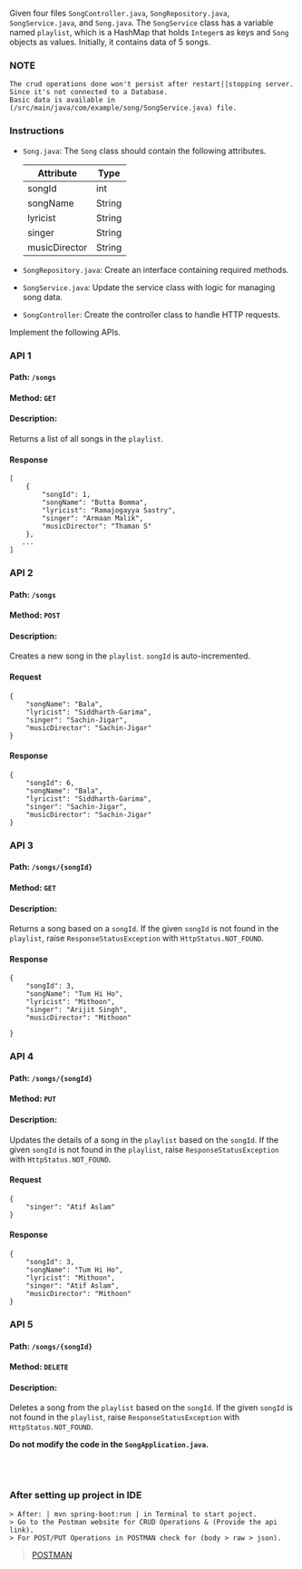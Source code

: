 Given four files `SongController.java`, `SongRepository.java`, `SongService.java`, and  `Song.java`.
The `SongService` class has a variable named `playlist`, which is a HashMap that holds `Integer`s as keys and `Song` objects as values. Initially, it contains data of 5 songs.

### NOTE
```
The crud operations done won't persist after restart||stopping server. 
Since it's not connected to a Database. 
Basic data is available in (/src/main/java/com/example/song/SongService.java) file.
```

### Instructions

- `Song.java`: The `Song` class should contain the following attributes.

    | Attribute     | Type   |
    | ------------- | ------ |
    | songId        | int    |
    | songName      | String |
    | lyricist      | String |
    | singer        | String |
    | musicDirector | String |

- `SongRepository.java`: Create an interface containing required methods.
- `SongService.java`: Update the service class with logic for managing song data.
- `SongController`: Create the controller class to handle HTTP requests.  

Implement the following APIs.

### API 1

#### Path: `/songs`

#### Method: `GET`

#### Description:

Returns a list of all songs in the `playlist`.

#### Response

```
[
    {
        "songId": 1,
        "songName": "Butta Bomma",
        "lyricist": "Ramajogayya Sastry",
        "singer": "Armaan Malik",
        "musicDirector": "Thaman S"
    },
   ...
]
```

### API 2

#### Path: `/songs`

#### Method: `POST`

#### Description:

Creates a new song in the `playlist`. `songId` is auto-incremented.

#### Request

```
{
    "songName": "Bala", 
    "lyricist": "Siddharth-Garima", 
    "singer": "Sachin-Jigar", 
    "musicDirector": "Sachin-Jigar"
}
```

#### Response

```
{
    "songId": 6,
    "songName": "Bala",
    "lyricist": "Siddharth-Garima",
    "singer": "Sachin-Jigar",
    "musicDirector": "Sachin-Jigar"
}
```

### API 3

#### Path: `/songs/{songId}`

#### Method: `GET`

#### Description:

Returns a song based on a `songId`. If the given `songId` is not found in the `playlist`, raise `ResponseStatusException` with `HttpStatus.NOT_FOUND`.

#### Response

```
{
    "songId": 3,
    "songName": "Tum Hi Ho",
    "lyricist": "Mithoon",
    "singer": "Arijit Singh",
    "musicDirector": "Mithoon"

}
```

### API 4

#### Path: `/songs/{songId}`

#### Method: `PUT`

#### Description:

Updates the details of a song in the `playlist` based on the `songId`. If the given `songId` is not found in the `playlist`, raise `ResponseStatusException` with `HttpStatus.NOT_FOUND`.

#### Request

```
{
    "singer": "Atif Aslam"
}
```

#### Response

```
{
    "songId": 3,
    "songName": "Tum Hi Ho",
    "lyricist": "Mithoon",
    "singer": "Atif Aslam",
    "musicDirector": "Mithoon"
}

```

### API 5

#### Path: `/songs/{songId}`

#### Method: `DELETE`

#### Description:

Deletes a song from the `playlist`  based on the `songId`. If the given `songId` is not found in the `playlist`, raise `ResponseStatusException` with `HttpStatus.NOT_FOUND`.

**Do not modify the code in the `SongApplication.java`.**

<br></br>
### After setting up project in IDE
```
> After: | mvn spring-boot:run | in Terminal to start poject.
> Go to the Postman website for CRUD Operations & (Provide the api link). 
> For POST/PUT Operations in POSTMAN check for (body > raw > json).
```
> <a href="https://www.postman.com/"> POSTMAN </a>

